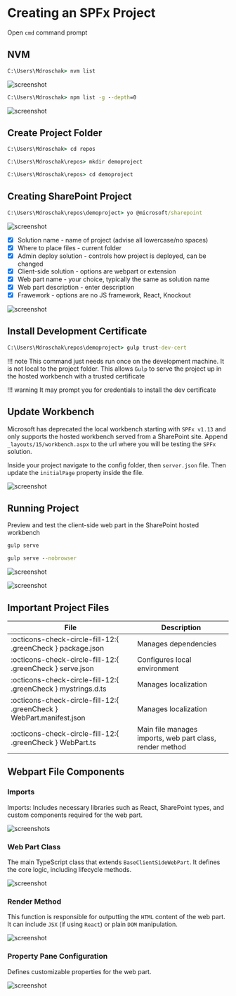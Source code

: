# Creating an SPFx Project

Open `cmd` command prompt

## NVM

```cmd title="Verify NVM Setup"
C:\Users\Mdroschak> nvm list
```

![screenshot](../assets/img/spfx/image.png)

```cmd title="Verify NPM Packages"
C:\Users\Mdroschak> npm list -g --depth=0
```

![screenshot](../assets/img/spfx/image-1.png)

## Create Project Folder

```cmd title="Navigating Folders"
C:\Users\Mdroschak> cd repos
```

```cmd title="Create Project Directory"
C:\Users\Mdroschak\repos> mkdir demoproject
```

```cmd title="Navigate to new Project Directory"
C:\Users\Mdroschak\repos> cd demoproject
```

## Creating SharePoint Project

```cmd title="Run Yeoman Generator"
C:\Users\Mdroschak\repos\demoproject> yo @microsoft/sharepoint
```

![screenshot](../assets/img/spfx/image-2.png)

- [x] Solution name - name of project (advise all lowercase/no spaces)
- [x] Where to place files - current folder
- [x] Admin deploy solution - controls how project is deployed, can be changed
- [x] Client-side solution - options are webpart or extension
- [x] Web part name - your choice, typically the same as solution name
- [x] Web part description - enter description
- [x] Frawework - options are no JS framework, React, Knockout

![screenshot](../assets/img/spfx/image-3.png)

## Install Development Certificate

```cmd title="Install Development Certificate"
C:\Users\Mdroschak\repos\demoproject> gulp trust-dev-cert
```

!!! note
    This command just needs run once on the development machine. It is not local to the project folder. This allows `Gulp` to serve the project up in the hosted workbench with a trusted certificate

!!! warning
    It may prompt you for credentials to install the dev certificate

## Update Workbench

Microsoft has deprecated the local workbench starting with `SPFx v1.13` and only supports the hosted workbench served from a SharePoint site.  Append `_layouts/15/workbench.aspx` to the url where you will be testing the `SPFx` solution.

Inside your project navigate to the config folder, then `server.json` file.  Then update the `initialPage` property inside the file.

![screenshot](../assets/img/spfx/image-4.png)

## Running Project

Preview and test the client-side web part in the SharePoint hosted workbench

```cmd title="Run Project"
gulp serve

gulp serve --nobrowser
```

![screenshot](../assets/img/spfx/image-5.png)

![screenshot](../assets/img/spfx/image-6.png)

## Important Project Files

| File | Description |
| --- | --- |
| :octicons-check-circle-fill-12:{ .greenCheck } package.json | Manages dependencies |
| :octicons-check-circle-fill-12:{ .greenCheck } serve.json | Configures local environment |
| :octicons-check-circle-fill-12:{ .greenCheck } mystrings.d.ts | Manages localization |
| :octicons-check-circle-fill-12:{ .greenCheck } WebPart.manifest.json | Manages localization |
| :octicons-check-circle-fill-12:{ .greenCheck } WebPart.ts | Main file manages imports, web part class, render method |

## Webpart File Components

### Imports

Imports: Includes necessary libraries such as React, SharePoint types, and custom components required for the web part.

![screenshots](../assets/img/spfx/image-7.png)

### Web Part Class

The main TypeScript class that extends `BaseClientSideWebPart`. It defines the core logic, including lifecycle methods.

![screenshot](../assets/img/spfx/image-8.png)

### Render Method

This function is responsible for outputting the `HTML` content of the web part. It can include `JSX` (if using `React`) or plain `DOM` manipulation.

![screenshot](../assets/img/spfx/image-9.png)

### Property Pane Configuration

Defines customizable properties for the web part.

![screenshot](../assets/img/spfx/image-10.png)
